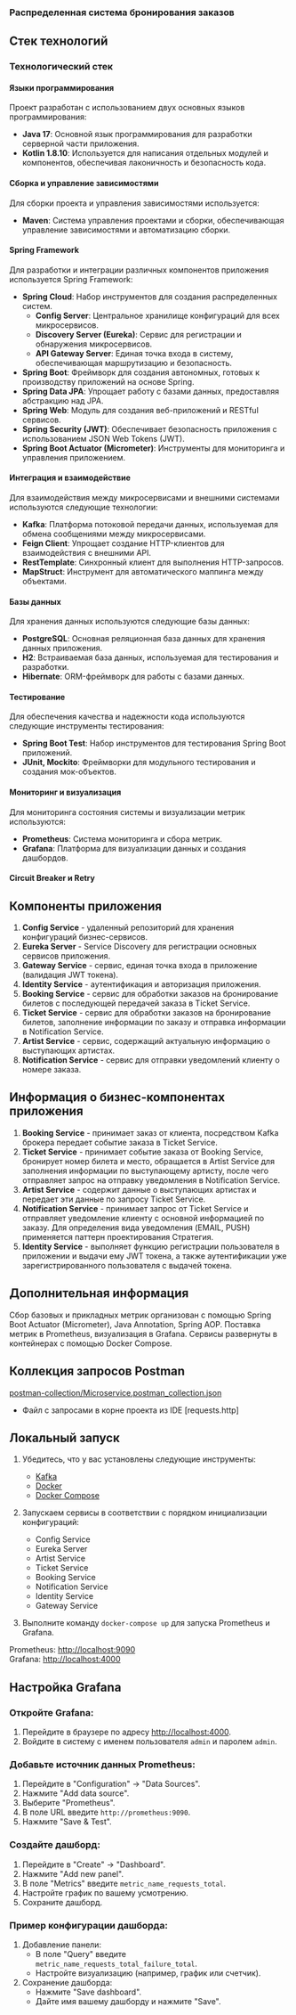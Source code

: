 ### Распределенная система бронирования заказов

## Стек технологий

### Технологический стек

#### Языки программирования

Проект разработан с использованием двух основных языков программирования:
- **Java 17**: Основной язык программирования для разработки серверной части приложения.
- **Kotlin 1.8.10**: Используется для написания отдельных модулей и компонентов, обеспечивая лаконичность и безопасность кода.

#### Сборка и управление зависимостями

Для сборки проекта и управления зависимостями используется:
- **Maven**: Система управления проектами и сборки, обеспечивающая управление зависимостями и автоматизацию сборки.

#### Spring Framework

Для разработки и интеграции различных компонентов приложения используется Spring Framework:
- **Spring Cloud**: Набор инструментов для создания распределенных систем.
   - **Config Server**: Центральное хранилище конфигураций для всех микросервисов.
   - **Discovery Server (Eureka)**: Сервис для регистрации и обнаружения микросервисов.
   - **API Gateway Server**: Единая точка входа в систему, обеспечивающая маршрутизацию и безопасность.
- **Spring Boot**: Фреймворк для создания автономных, готовых к производству приложений на основе Spring.
- **Spring Data JPA**: Упрощает работу с базами данных, предоставляя абстракцию над JPA.
- **Spring Web**: Модуль для создания веб-приложений и RESTful сервисов.
- **Spring Security (JWT)**: Обеспечивает безопасность приложения с использованием JSON Web Tokens (JWT).
- **Spring Boot Actuator (Micrometer)**: Инструменты для мониторинга и управления приложением.

#### Интеграция и взаимодействие

Для взаимодействия между микросервисами и внешними системами используются следующие технологии:
- **Kafka**: Платформа потоковой передачи данных, используемая для обмена сообщениями между микросервисами.
- **Feign Client**: Упрощает создание HTTP-клиентов для взаимодействия с внешними API.
- **RestTemplate**: Синхронный клиент для выполнения HTTP-запросов.
- **MapStruct**: Инструмент для автоматического маппинга между объектами.

#### Базы данных

Для хранения данных используются следующие базы данных:
- **PostgreSQL**: Основная реляционная база данных для хранения данных приложения.
- **H2**: Встраиваемая база данных, используемая для тестирования и разработки.
- **Hibernate**: ORM-фреймворк для работы с базами данных.

#### Тестирование

Для обеспечения качества и надежности кода используются следующие инструменты тестирования:
- **Spring Boot Test**: Набор инструментов для тестирования Spring Boot приложений.
- **JUnit, Mockito**: Фреймворки для модульного тестирования и создания мок-объектов.

#### Мониторинг и визуализация

Для мониторинга состояния системы и визуализации метрик используются:
- **Prometheus**: Система мониторинга и сбора метрик.
- **Grafana**: Платформа для визуализации данных и создания дашбордов.

#### Circuit Breaker и Retry

## Компоненты приложения

1. **Config Service** - удаленный репозиторий для хранения конфигураций бизнес-сервисов.
2. **Eureka Server** - Service Discovery для регистрации основных сервисов приложения.
3. **Gateway Service** - сервис, единая точка входа в приложение (валидация JWT токена).
4. **Identity Service** - аутентификация и авторизация приложения.
5. **Booking Service** - сервис для обработки заказов на бронирование билетов с последующей передачей заказа в Ticket Service.
6. **Ticket Service** - сервис для обработки заказов на бронирование билетов, заполнение информации по заказу и отправка информации в Notification Service.
7. **Artist Service** - сервис, содержащий актуальную информацию о выступающих артистах.
8. **Notification Service** - сервис для отправки уведомлений клиенту о номере заказа.

## Информация о бизнес-компонентах приложения

1. **Booking Service** - принимает заказ от клиента, посредством Kafka брокера передает событие заказа в Ticket Service.
2. **Ticket Service** - принимает событие заказа от Booking Service, бронирует номер билета и место, обращается в Artist Service для заполнения информации по выступающему артисту, после чего отправляет запрос на отправку уведомления в Notification Service.
3. **Artist Service** - содержит данные о выступающих артистах и передает эти данные по запросу Ticket Service.
4. **Notification Service** - принимает запрос от Ticket Service и отправляет уведомление клиенту с основной информацией по заказу. Для определения вида уведомления (EMAIL, PUSH) применяется паттерн проектирования Стратегия.
5. **Identity Service** - выполняет функцию регистрации пользователя в приложении и выдачи ему JWT токена, а также аутентификации уже зарегистрированного пользователя с выдачей токена.

## Дополнительная информация

Сбор базовых и прикладных метрик организован с помощью Spring Boot Actuator (Micrometer), Java Annotation, Spring AOP. Поставка метрик в Prometheus, визуализация в Grafana. Сервисы развернуты в контейнерах с помощью Docker Compose.

## Коллекция запросов Postman

[postman-collection/Microservice.postman_collection.json](postman-collection/Microservice.postman_collection.json)
- Файл с запросами в корне проекта из IDE  [requests.http]

## Локальный запуск

1. Убедитесь, что у вас установлены следующие инструменты:
    - [Kafka](https://kafka.apache.org/quickstart)
    - [Docker](https://www.docker.com/get-started)
    - [Docker Compose](https://docs.docker.com/compose/install/)

2. Запускаем сервисы в соответствии с порядком инициализации конфигураций:
    - Config Service
    - Eureka Server
    - Artist Service
    - Ticket Service
    - Booking Service
    - Notification Service
    - Identity Service
    - Gateway Service

3. Выполните команду `docker-compose up` для запуска Prometheus и Grafana.

Prometheus: [http://localhost:9090](http://localhost:9090)  
Grafana: [http://localhost:4000](http://localhost:4000)

## Настройка Grafana

### Откройте Grafana:

1. Перейдите в браузере по адресу [http://localhost:4000](http://localhost:4000).
2. Войдите в систему с именем пользователя `admin` и паролем `admin`.

### Добавьте источник данных Prometheus:

1. Перейдите в "Configuration" -> "Data Sources".
2. Нажмите "Add data source".
3. Выберите "Prometheus".
4. В поле URL введите `http://prometheus:9090`.
5. Нажмите "Save & Test".

### Создайте дашборд:

1. Перейдите в "Create" -> "Dashboard".
2. Нажмите "Add new panel".
3. В поле "Metrics" введите `metric_name_requests_total`.
4. Настройте график по вашему усмотрению.
5. Сохраните дашборд.

### Пример конфигурации дашборда:

1. Добавление панели:
    - В поле "Query" введите `metric_name_requests_total_failure_total`.
    - Настройте визуализацию (например, график или счетчик).
2. Сохранение дашборда:
    - Нажмите "Save dashboard".
    - Дайте имя вашему дашборду и нажмите "Save".